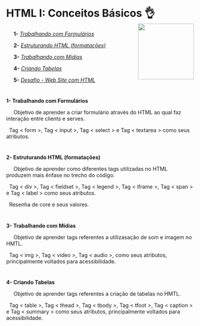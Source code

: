 
# **HTML I: Conceitos Básicos** :ok_hand:	 <img width="150" align="right" src="https://hermes.digitalinnovation.one/tracks/62ed1f1d-8d76-4bbc-905f-e73d20cb82f5.png">

&nbsp;&nbsp;&nbsp;&nbsp; **1-** [_Trabalhando com Formulários_](https://github.com/Brayan-sant/Formul-rio-HTML/blob/master/index.html)

&nbsp;&nbsp;&nbsp;&nbsp; **2-** [_Estruturando HTML (formatações)_](https://github.com/Brayan-sant/Estruturando-HTML/blob/master/Aulas/Estruturando%20seu%20HTML%20%2B%20Formata%C3%A7%C3%B5es.docx)

&nbsp;&nbsp;&nbsp;&nbsp; **3-** [_Trabalhando com Mídias_](https://github.com/Brayan-sant/Estruturando-HTML/blob/master/Aulas/Trabalhando%20com%20midias.docx)

&nbsp;&nbsp;&nbsp;&nbsp; **4-** [_Criando Tabelas_](https://github.com/Brayan-sant/Estruturando-HTML/blob/master/Aulas/Criando%20tabela/index.html)

&nbsp;&nbsp;&nbsp;&nbsp; **5-** [_Desafio - Web Site com HTML_](https://github.com/Brayan-sant/Estruturando-HTML/tree/master/Desafio-Web%20Site%20com%20HTML)

#
**1- Trabalhando com Formulários**

&nbsp;&nbsp;&nbsp;&nbsp; Objetivo de aprender a criar formulário através do HTML ao qual faz interação entre clients e serves.

&nbsp; Tag < form >, Tag < input >, Tag < select > e Tag < textarea > como seus atributos.

#
**2- Estruturando HTML (formatações)**

&nbsp;&nbsp;&nbsp;&nbsp; Objetivo de aprender como diferentes tags utilizadas no HTML produzem mais ênfase no trecho do código.

&nbsp; Tag < div >, Tag < fieldset >, Tag < legend >, Tag < iframe >, Tag < span > e Tag < label > como seus atributos.

&nbsp; Resenha de core e seus valores.

 #
**3- Trabalhando com Mídias**

&nbsp;&nbsp;&nbsp;&nbsp; Objetivo de aprender tags referentes a utilizasação de som e imagem no HMTL.

&nbsp; Tag < img >, Tag < video >, Tag < audio >, como seus atributos, principalmente voltados para acessibilidade.

 #
**4- Criando Tabelas**

&nbsp;&nbsp;&nbsp;&nbsp; Objetivo de aprender tags referentes a criação de tabelas no HMTL.

&nbsp; Tag < table >, Tag < thead >, Tag < tbody >, Tag < tfoot >, Tag < caption > e Tag < summary > como seus atributos, principalmente voltados para acessibilidade.


  
